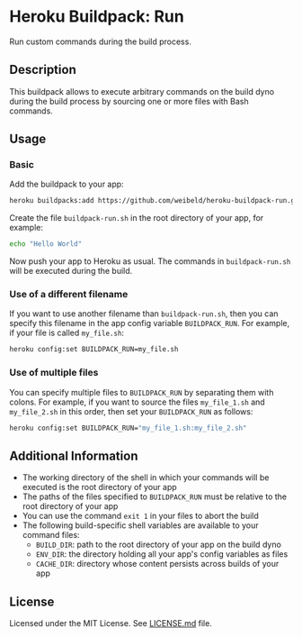 Heroku Buildpack: Run
=====================

Run custom commands during the build process.


Description
-----------

This buildpack allows to execute arbitrary commands on the build dyno during the build process by sourcing one or more files with Bash commands.


Usage
-----

### Basic

Add the buildpack to your app:
~~~bash
heroku buildpacks:add https://github.com/weibeld/heroku-buildpack-run.git
~~~

Create the file `buildpack-run.sh` in the root directory of your app, for example:
~~~bash
echo "Hello World"
~~~

Now push your app to Heroku as usual. The commands in `buildpack-run.sh` will be executed during the build.


### Use of a different filename

If you want to use another filename than `buildpack-run.sh`, then you can specify this filename in the app config variable `BUILDPACK_RUN`. For example, if your file is called `my_file.sh`:

~~~bash
heroku config:set BUILDPACK_RUN=my_file.sh
~~~


### Use of multiple files

You can specify multiple files to `BUILDPACK_RUN` by separating them with colons. For example, if you want to source the files `my_file_1.sh` and `my_file_2.sh` in this order, then set your `BUILDPACK_RUN` as follows:

~~~bash
heroku config:set BUILDPACK_RUN="my_file_1.sh:my_file_2.sh"
~~~


Additional Information
----------------------

- The working directory of the shell in which your commands will be executed is the root directory of your app
- The paths of the files specified to `BUILDPACK_RUN` must be relative to the root directory of your app
- You can use the command `exit 1` in your files to abort the build
- The following build-specific shell variables are available to your command files:
    - `BUILD_DIR`: path to the root directory of your app on the build dyno
    - `ENV_DIR`: the directory holding all your app's config variables as files
    - `CACHE_DIR`: directory whose content persists across builds of your app


License
-------

Licensed under the MIT License. See [LICENSE.md](LICENSE.md) file.


